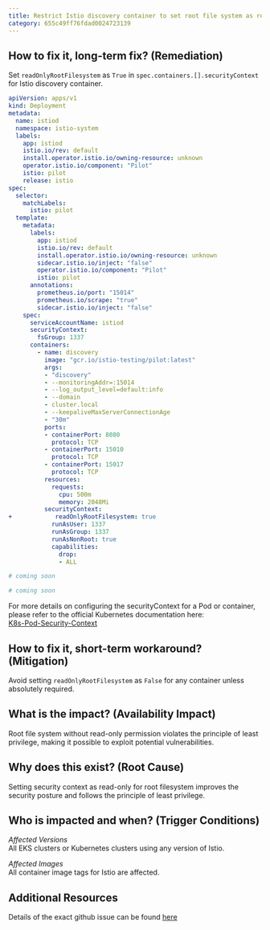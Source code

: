 ```yaml
---
title: Restrict Istio discovery container to set root file system as read-only
category: 655c49ff76fdad0024723139
---
```


## How to fix it, long-term fix? (Remediation)

Set `readOnlyRootFilesystem` as `True` in `spec.containers.[].securityContext` for Istio discovery container.

```yaml
apiVersion: apps/v1
kind: Deployment
metadata:
  name: istiod
  namespace: istio-system
  labels:
    app: istiod
    istio.io/rev: default
    install.operator.istio.io/owning-resource: unknown
    operator.istio.io/component: "Pilot"
    istio: pilot
    release: istio
spec:
  selector:
    matchLabels:
      istio: pilot
  template:
    metadata:
      labels:
        app: istiod
        istio.io/rev: default
        install.operator.istio.io/owning-resource: unknown
        sidecar.istio.io/inject: "false"
        operator.istio.io/component: "Pilot"
        istio: pilot
      annotations:
        prometheus.io/port: "15014"
        prometheus.io/scrape: "true"
        sidecar.istio.io/inject: "false"
    spec:
      serviceAccountName: istiod
      securityContext:
        fsGroup: 1337
      containers:
        - name: discovery
          image: "gcr.io/istio-testing/pilot:latest"
          args:
          - "discovery"
          - --monitoringAddr=:15014
          - --log_output_level=default:info
          - --domain
          - cluster.local
          - --keepaliveMaxServerConnectionAge
          - "30m"
          ports:
          - containerPort: 8080
            protocol: TCP
          - containerPort: 15010
            protocol: TCP
          - containerPort: 15017
            protocol: TCP
          resources:
            requests:
              cpu: 500m
              memory: 2048Mi
          securityContext:
+            readOnlyRootFilesystem: true
            runAsUser: 1337
            runAsGroup: 1337
            runAsNonRoot: true
            capabilities:
              drop:
              - ALL
```
```yaml Terraform
# coming soon
```
```yaml Pulumi
# coming soon
```

For more details on configuring the securityContext for a Pod or container, please refer to the official Kubernetes documentation here:  
[K8s-Pod-Security-Context](https://kubernetes.io/docs/tasks/configure-pod-container/security-context/)

## How to fix it, short-term workaround? (Mitigation)

Avoid setting `readOnlyRootFilesystem` as `False` for any container unless absolutely required.

## What is the impact? (Availability Impact)

Root file system without read-only permission violates the principle of least privilege, making it possible to exploit potential vulnerabilities.

## Why does this exist? (Root Cause)

Setting security context as read-only for root filesystem improves the security posture and follows the principle of least privilege.

## Who is impacted and when? (Trigger Conditions)

_Affected Versions_  
All EKS clusters or Kubernetes clusters using any version of Istio.

_Affected Images_  
All container image tags for Istio are affected.

## Additional Resources

Details of the exact github issue can be found [here](https://github.com/istio/istio/issues/33999)